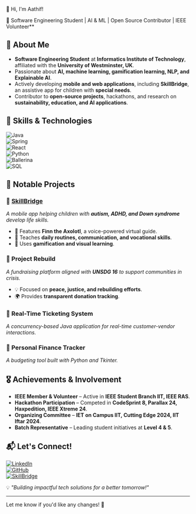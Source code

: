 👋 Hi, I'm Aathif!  

🚀 Software Engineering Student | AI & ML | Open Source Contributor | IEEE Volunteer**  

## 🔹 About Me  
- **Software Engineering Student** at **Informatics Institute of Technology**, affiliated with the **University of Westminster, UK**.  
- Passionate about **AI, machine learning, gamification learning, NLP, and Explainable AI**.  
- Actively developing **mobile and web applications**, including **SkillBridge**, an assistive app for children with **special needs**.  
- Contributor to **open-source projects**, hackathons, and research on **sustainability, education, and AI applications**.  

## 🔧 Skills & Technologies  
![Java](https://img.shields.io/badge/Java-ED8B00?style=flat&logo=java&logoColor=white)  
![Spring](https://img.shields.io/badge/Spring-6DB33F?style=flat&logo=spring&logoColor=white)  
![React](https://img.shields.io/badge/React-61DAFB?style=flat&logo=react&logoColor=black)  
![Python](https://img.shields.io/badge/Python-3776AB?style=flat&logo=python&logoColor=white)  
![Ballerina](https://img.shields.io/badge/Ballerina-000000?style=flat&logo=ballerina&logoColor=white)  
![SQL](https://img.shields.io/badge/SQL-4479A1?style=flat&logo=mysql&logoColor=white)  

## 📌 Notable Projects  
### 🔹 [SkillBridge](https://www.skillbridge.life/)  
_A mobile app helping children with **autism, ADHD, and Down syndrome** develop life skills._  
- 🦎 Features **Finn the Axolotl**, a voice-powered virtual guide.  
- 📱 Teaches **daily routines, communication, and vocational skills**.  
- 🎨 Uses **gamification and visual learning**.  

### 🔹 Project Rebuild  
_A fundraising platform aligned with **UNSDG 16** to support communities in crisis._  
- 💡 Focused on **peace, justice, and rebuilding efforts**.  
- 🌍 Provides **transparent donation tracking**.  

### 🔹 Real-Time Ticketing System  
_A concurrency-based Java application for real-time customer-vendor interactions._  

### 🔹 Personal Finance Tracker  
_A budgeting tool built with Python and Tkinter._  

## 🎖️ Achievements & Involvement  
- **IEEE Member & Volunteer** – Active in **IEEE Student Branch IIT, IEEE RAS**.  
- **Hackathon Participation** – Competed in **CodeSprint 8, Parallax 24, Haxpedition, IEEE Xtreme 24**.  
- **Organizing Committee** – **IET on Campus IIT, Cutting Edge 2024, IIT Iftar 2024**.  
- **Batch Representative** – Leading student initiatives at **Level 4 & 5**.  

## 📬 Let's Connect!  
[![LinkedIn](https://img.shields.io/badge/LinkedIn-0A66C2?style=flat&logo=linkedin&logoColor=white)](https://www.linkedin.com/in/-mohamedaathif)  
[![GitHub](https://img.shields.io/badge/GitHub-181717?style=flat&logo=github&logoColor=white)](https://github.com/AathifM)  
[![SkillBridge](https://img.shields.io/badge/SkillBridge-0078D7?style=flat&logo=google-play&logoColor=white)](https://www.skillbridge.life/)  

💡 _"Building impactful tech solutions for a better tomorrow!"_  

---

Let me know if you'd like any changes! 🚀
